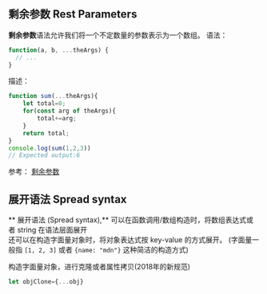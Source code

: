 ## 剩余参数 Rest Parameters
**剩余参数**语法允许我们将一个不定数量的参数表示为一个数组。
语法：
```js
function(a, b, ...theArgs) {
  // ...
}
```
描述：


```js
function sum(...theArgs){
	let total=0;
	for(const arg of theArgs){
		total+=arg;
	}
	return total;
}
console.log(sum(1,2,3))
// Expected output:6

```

参考：
[剩余参数](https://developer.mozilla.org/zh-CN/docs/Web/JavaScript/Reference/Functions/rest_parameters)

## 展开语法 Spread syntax
** 展开语法 (Spread syntax),** 
可以在函数调用/数组构造时，将数组表达式或者 string 在语法层面展开   
还可以在构造字面量对象时，将对象表达式按 key-value 的方式展开。
(字面量一般指 `[1, 2, 3]` 或者 `{name: "mdn"}` 这种简洁的构造方式)

构造字面量对象，进行克隆或者属性拷贝(2018年的新规范)
```js
let objClone={...obj}
```